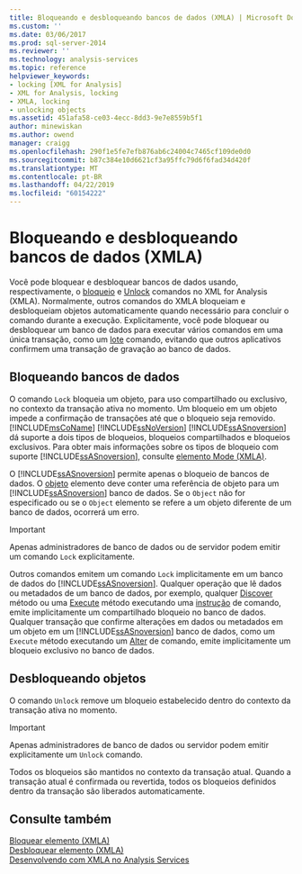 ```yaml
---
title: Bloqueando e desbloqueando bancos de dados (XMLA) | Microsoft Docs
ms.custom: ''
ms.date: 03/06/2017
ms.prod: sql-server-2014
ms.reviewer: ''
ms.technology: analysis-services
ms.topic: reference
helpviewer_keywords:
- locking [XML for Analysis]
- XML for Analysis, locking
- XMLA, locking
- unlocking objects
ms.assetid: 451afa58-ce03-4ecc-8dd3-9e7e8559b5f1
author: minewiskan
ms.author: owend
manager: craigg
ms.openlocfilehash: 290f1e5fe7efb876ab6c24004c7465cf109de0d0
ms.sourcegitcommit: b87c384e10d6621cf3a95ffc79d6f6fad34d420f
ms.translationtype: MT
ms.contentlocale: pt-BR
ms.lasthandoff: 04/22/2019
ms.locfileid: "60154222"
---
```

# <a name="locking-and-unlocking-databases-xmla"></a>Bloqueando e desbloqueando bancos de dados (XMLA)
  Você pode bloquear e desbloquear bancos de dados usando, respectivamente, o [bloqueio](https://docs.microsoft.com/bi-reference/xmla/xml-elements-commands/lock-element-xmla) e [Unlock](https://docs.microsoft.com/bi-reference/xmla/xml-elements-commands/lock-element-xmla) comandos no XML for Analysis (XMLA). Normalmente, outros comandos do XMLA bloqueiam e desbloqueiam objetos automaticamente quando necessário para concluir o comando durante a execução. Explicitamente, você pode bloquear ou desbloquear um banco de dados para executar vários comandos em uma única transação, como um [lote](https://docs.microsoft.com/bi-reference/xmla/xml-elements-commands/batch-element-xmla) comando, evitando que outros aplicativos confirmem uma transação de gravação ao banco de dados.  
  
## <a name="locking-databases"></a>Bloqueando bancos de dados  
 O comando `Lock` bloqueia um objeto, para uso compartilhado ou exclusivo, no contexto da transação ativa no momento. Um bloqueio em um objeto impede a confirmação de transações até que o bloqueio seja removido. [!INCLUDE[msCoName](../../includes/msconame-md.md)] [!INCLUDE[ssNoVersion](../../includes/ssnoversion-md.md)] [!INCLUDE[ssASnoversion](../../includes/ssasnoversion-md.md)] dá suporte a dois tipos de bloqueios, bloqueios compartilhados e bloqueios exclusivos. Para obter mais informações sobre os tipos de bloqueio com suporte [!INCLUDE[ssASnoversion](../../includes/ssasnoversion-md.md)], consulte [elemento Mode &#40;XMLA&#41;](https://docs.microsoft.com/bi-reference/xmla/xml-elements-properties/mode-element-xmla).  
  
 O [!INCLUDE[ssASnoversion](../../includes/ssasnoversion-md.md)] permite apenas o bloqueio de bancos de dados. O [objeto](https://docs.microsoft.com/bi-reference/xmla/xml-elements-properties/object-element-xmla) elemento deve conter uma referência de objeto para um [!INCLUDE[ssASnoversion](../../includes/ssasnoversion-md.md)] banco de dados. Se o `Object` não for especificado ou se o `Object` elemento se refere a um objeto diferente de um banco de dados, ocorrerá um erro.  
  
> [!IMPORTANT]  
>  Apenas administradores de banco de dados ou de servidor podem emitir um comando `Lock` explicitamente.  
  
 Outros comandos emitem um comando `Lock` implicitamente em um banco de dados do [!INCLUDE[ssASnoversion](../../includes/ssasnoversion-md.md)]. Qualquer operação que lê dados ou metadados de um banco de dados, por exemplo, qualquer [Discover](https://docs.microsoft.com/bi-reference/xmla/xml-elements-methods-discover) método ou uma [Execute](https://docs.microsoft.com/bi-reference/xmla/xml-elements-methods-execute) método executando uma [instrução](https://docs.microsoft.com/bi-reference/xmla/xml-elements-commands/statement-element-xmla) de comando, emite implicitamente um compartilhado bloqueio no banco de dados. Qualquer transação que confirme alterações em dados ou metadados em um objeto em um [!INCLUDE[ssASnoversion](../../includes/ssasnoversion-md.md)] banco de dados, como um `Execute` método executando um [Alter](https://docs.microsoft.com/bi-reference/xmla/xml-elements-commands/alter-element-xmla) de comando, emite implicitamente um bloqueio exclusivo no banco de dados.  
  
## <a name="unlocking-objects"></a>Desbloqueando objetos  
 O comando `Unlock` remove um bloqueio estabelecido dentro do contexto da transação ativa no momento.  
  
> [!IMPORTANT]  
>  Apenas administradores de banco de dados ou servidor podem emitir explicitamente um `Unlock` comando.  
  
 Todos os bloqueios são mantidos no contexto da transação atual. Quando a transação atual é confirmada ou revertida, todos os bloqueios definidos dentro da transação são liberados automaticamente.  
  
## <a name="see-also"></a>Consulte também  
 [Bloquear elemento &#40;XMLA&#41;](https://docs.microsoft.com/bi-reference/xmla/xml-elements-commands/lock-element-xmla)   
 [Desbloquear elemento &#40;XMLA&#41;](https://docs.microsoft.com/bi-reference/xmla/xml-elements-commands/lock-element-xmla)   
 [Desenvolvendo com XMLA no Analysis Services](developing-with-xmla-in-analysis-services.md)  
  
  
